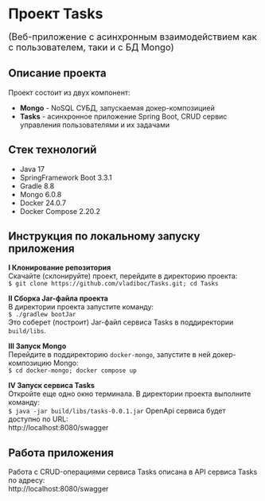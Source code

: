 # Проект Tasks<br>

<font size='4em'>
    (Веб-приложение с асинхронным взаимодействием как с пользователем, таки и с БД Mongo)
</font>

## Описание проекта
Проект состоит из двух компонент:  
- **Mongo** - NoSQL СУБД, запускаемая докер-композицией
- **Tasks** - асинхронное приложение Spring Boot, CRUD сервис управления пользователями и их задачами 

## Стек технологий
- Java 17
- SpringFramework Boot 3.3.1
- Gradle 8.8
- Mongo 6.0.8
- Docker 24.0.7
- Docker Compose 2.20.2

## Инструкция по локальному запуску приложения

**I Клонирование репозитория**  
Скачайте (склонируйте) проект, перейдите в директорию проекта:  
```$ git clone https://github.com/vladiboc/Tasks.git; cd Tasks```

**II Сборка Jar-файла проекта**  
В директории проекта запустите команду:  
```$ ./gradlew bootJar```  
Это соберет (построит) Jar-файл сервиса Tasks в поддиректории `build/libs`.  

**III Запуск Mongo**  
Перейдите в поддиректорию `docker-mongo`, запустите в ней докер-композицию Mongo:  
```$ cd docker-mongo; docker compose up```  

**IV Запуск сервиса Tasks**  
Откройте еще одно окно терминала. В директории проекта выполните команду:  
```$ java -jar build/libs/tasks-0.0.1.jar```
OpenApi сервиса будет доступно по URL:  
http://localhost:8080/swagger

## Работа приложения
Работа с CRUD-операциями сервиса Tasks описана в API сервиса Tasks по адресу:  
http://localhost:8080/swagger  
